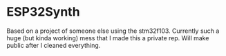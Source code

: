 # ESP32Synth

Based on a project of someone else using the stm32f103.
Currently such a huge (but kinda working) mess that I made this a private rep.
Will make public after I cleaned everything.

